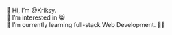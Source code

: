 👋 Hi, I’m @Kriksy. <br>
👀 I’m interested in 😸 <br>
🌱 I’m currently learning full-stack Web Development. ✌🏻 <br>



